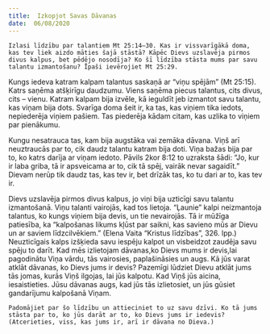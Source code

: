 ```yaml
---
title:  Izkopjot Savas Dāvanas
date:  06/08/2020
---
```


`Izlasi līdzību par talantiem Mt 25:14–30. Kas ir vissvarīgākā doma, kas tev liek aizdo­ māties šajā stāstā? Kāpēc Dievs uzslavēja pirmos divus kalpus, bet pēdējo nosodīja? Ko šī līdzība stāsta mums par savu talantu izmantošanu? Īpaši ievērojiet Mt 25:29.`

Kungs iedeva katram kalpam talantus saskaņā ar “viņu spējām” (Mt 25:15). Katrs saņēma atšķirīgu daudzumu. Viens saņēma piecus talantus, cits divus, cits – vienu. Katram kalpam bija izvēle, kā ieguldīt jeb izmantot savu talantu, kas viņam bija dots. Svarīga doma šeit ir, ka tas, kas viņiem tika iedots, nepiederēja viņiem pašiem. Tas piederēja kādam citam, kas uzlika to viņiem par pienākumu.

Kungu nesatrauca tas, kam bija augstāka vai zemāka dāvana. Viņš arī neuztraucās par to, cik daudz talantu katram bija doti. Viņa bažas bija par to, ko katrs darīja ar viņam iedoto. Pāvils 2kor 8:12 to uzraksta šādi: “Jo, kur ir laba griba, tā ir apsveicama ar to, cik tā spēj, vairāk nevar sagaidīt.” Dievam nerūp tik daudz tas, kas tev ir, bet drīzāk tas, ko tu dari ar to, kas tev ir.

Dievs uzslavēja pirmos divus kalpus, jo viņi bija uzticīgi savu talantu izmantošanā. Viņu talanti vairojās, kad tos lietoja. “Ļaunie” kalpi neizmantoja talantus, ko kungs viņiem bija devis, un tie nevairojās. Tā ir mūžīga patiesība, ka “kalpošanas likums kļūst par saikni, kas savieno mūs ar Dievu un ar saviem līdzcilvēkiem.” (Elena Vaita “Kristus līdzības”, 326. lpp.) Neuzticīgais kalps izšķieda savu iespēju kalpot un visbeidzot zaudēja savu spēju to darīt. Kad mēs izlietojam dāvanas,ko Dievs mums ir devis,lai pagodinātu Viņa vārdu, tās vairosies, paplašināsies un augs. Kā jūs varat atklāt dāvanas, ko Dievs jums ir devis? Pazemīgi lūdziet Dievu atklāt jums tās jomas, kurās Viņš ilgojas, lai jūs kalpotu. Kad Viņš jūs aicina, iesaistieties. Jūsu dāvanas augs, kad jūs tās izlietosiet, un jūs gūsiet gandarījumu kalpošanā Viņam.

`Padomājiet par šo līdzību un attieciniet to uz savu dzīvi. Ko tā jums stāsta par to, ko jūs darāt ar to, ko Dievs jums ir iedevis? (Atcerieties, viss, kas jums ir, arī ir dāvana no Dieva.)`